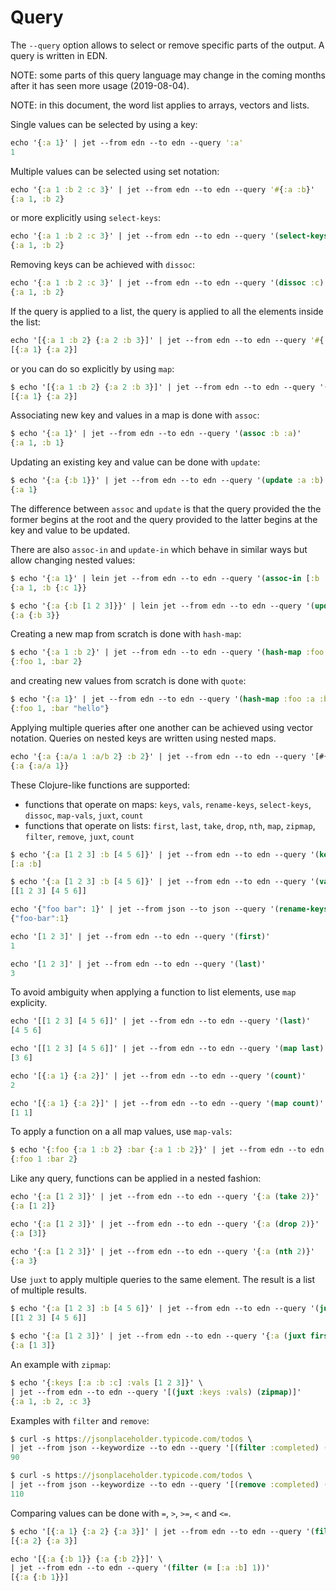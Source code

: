 # Query

The `--query` option allows to select or remove specific parts of the output. A
query is written in EDN.

NOTE: some parts of this query language may change in the coming months after it
has seen more usage (2019-08-04).

NOTE: in this document, the word list applies to arrays, vectors and lists.

Single values can be selected by using a key:

``` clojure
echo '{:a 1}' | jet --from edn --to edn --query ':a'
1
```

Multiple values can be selected using set notation:

``` clojure
echo '{:a 1 :b 2 :c 3}' | jet --from edn --to edn --query '#{:a :b}'
{:a 1, :b 2}
```

or more explicitly using `select-keys`:

``` clojure
echo '{:a 1 :b 2 :c 3}' | jet --from edn --to edn --query '(select-keys [:a :b])'
{:a 1, :b 2}
```

Removing keys can be achieved with `dissoc`:

``` clojure
echo '{:a 1 :b 2 :c 3}' | jet --from edn --to edn --query '(dissoc :c)'
{:a 1, :b 2}
```

If the query is applied to a list, the query is applied to all the elements
inside the list:

``` clojure
echo '[{:a 1 :b 2} {:a 2 :b 3}]' | jet --from edn --to edn --query '#{:a}'
[{:a 1} {:a 2}]
```

or you can do so explicitly by using `map`:

``` clojure
$ echo '[{:a 1 :b 2} {:a 2 :b 3}]' | jet --from edn --to edn --query '(map #{:a})'
[{:a 1} {:a 2}]
```

Associating new key and values in a map is done with `assoc`:

``` clojure
$ echo '{:a 1}' | jet --from edn --to edn --query '(assoc :b :a)'
{:a 1, :b 1}
```

Updating an existing key and value can be done with `update`:

``` clojure
$ echo '{:a {:b 1}}' | jet --from edn --to edn --query '(update :a :b)'
{:a 1}
```

The difference between `assoc` and `update` is that the query provided the the
former begins at the root and the query provided to the latter begins at the key
and value to be updated.

There are also `assoc-in` and `update-in` which behave in similar ways but allow
changing nested values:

``` clojure
$ echo '{:a 1}' | lein jet --from edn --to edn --query '(assoc-in [:b :c] :a)'
{:a 1, :b {:c 1}}

$ echo '{:a {:b [1 2 3]}}' | lein jet --from edn --to edn --query '(update-in [:a :b] last)'
{:a {:b 3}}
```

Creating a new map from scratch is done with `hash-map`:

``` clojure
$ echo '{:a 1 :b 2}' | jet --from edn --to edn --query '(hash-map :foo :a :bar :b)'
{:foo 1, :bar 2}
```

and creating new values from scratch is done with `quote`:

``` clojure
$ echo '{:a 1}' | jet --from edn --to edn --query '(hash-map :foo :a :bar (quote "hello"))'
{:foo 1, :bar "hello"}
```

Applying multiple queries after one another can be achieved using vector
notation. Queries on nested keys are written using nested maps.

``` clojure
echo '{:a {:a/a 1 :a/b 2} :b 2}' | jet --from edn --to edn --query '[#{:a} {:a #{:a/a}}]'
{:a {:a/a 1}}
```

These Clojure-like functions are supported:

- functions that operate on maps: `keys`, `vals`, `rename-keys`, `select-keys`,
  `dissoc`, `map-vals`, `juxt`, `count`
- functions that operate on lists: `first`, `last`, `take`, `drop`,
  `nth`, `map`, `zipmap`, `filter`, `remove`, `juxt`, `count`


``` clojure
$ echo '{:a [1 2 3] :b [4 5 6]}' | jet --from edn --to edn --query '(keys)'
[:a :b]
```

``` clojure
$ echo '{:a [1 2 3] :b [4 5 6]}' | jet --from edn --to edn --query '(vals)'
[[1 2 3] [4 5 6]]
```

``` clojure
echo '{"foo bar": 1}' | jet --from json --to json --query '(rename-keys {"foo bar" "foo-bar"})'
{"foo-bar":1}
```

``` clojure
echo '[1 2 3]' | jet --from edn --to edn --query '(first)'
1
```

``` clojure
echo '[1 2 3]' | jet --from edn --to edn --query '(last)'
3
```

To avoid ambiguity when applying a function to list elements, use `map`
explicity.

``` clojure
echo '[[1 2 3] [4 5 6]]' | jet --from edn --to edn --query '(last)'
[4 5 6]
```

``` clojure
echo '[[1 2 3] [4 5 6]]' | jet --from edn --to edn --query '(map last)'
[3 6]
```

``` clojure
echo '[{:a 1} {:a 2}]' | jet --from edn --to edn --query '(count)'
2
```

``` clojure
echo '[{:a 1} {:a 2}]' | jet --from edn --to edn --query '(map count)'
[1 1]
```

To apply a function on a all map values, use `map-vals`:

``` clojure
$ echo '{:foo {:a 1 :b 2} :bar {:a 1 :b 2}}' | jet --from edn --to edn --query '(map-vals :a)'
{:foo 1 :bar 2}
```

Like any query, functions can be applied in a nested fashion:

``` clojure
echo '{:a [1 2 3]}' | jet --from edn --to edn --query '{:a (take 2)}'
{:a [1 2]}
```

``` clojure
echo '{:a [1 2 3]}' | jet --from edn --to edn --query '{:a (drop 2)}'
{:a [3]}
```

``` clojure
echo '{:a [1 2 3]}' | jet --from edn --to edn --query '{:a (nth 2)}'
{:a 3}
```

Use `juxt` to apply multiple queries to the same element. The result is a list
of multiple results.

``` clojure
$ echo '{:a [1 2 3] :b [4 5 6]}' | jet --from edn --to edn --query '(juxt :a :b)'
[[1 2 3] [4 5 6]]
```

``` clojure
$ echo '{:a [1 2 3]}' | jet --from edn --to edn --query '{:a (juxt first last)}'
{:a [1 3]}
```

An example with `zipmap`:

``` clojure
$ echo '{:keys [:a :b :c] :vals [1 2 3]}' \
| jet --from edn --to edn --query '[(juxt :keys :vals) (zipmap)]'
{:a 1, :b 2, :c 3}
```

Examples with `filter` and `remove`:

``` clojure
$ curl -s https://jsonplaceholder.typicode.com/todos \
| jet --from json --keywordize --to edn --query '[(filter :completed) (count)]'
90
```

``` clojure
$ curl -s https://jsonplaceholder.typicode.com/todos \
| jet --from json --keywordize --to edn --query '[(remove :completed) (count)]'
110
```

Comparing values can be done with `=`, `>`, `>=`, `<` and `<=`.

``` clojure
$ echo '[{:a 1} {:a 2} {:a 3}]' | jet --from edn --to edn --query '(filter (>= :a 2))'
[{:a 2} {:a 3}]
```

``` clojure
echo '[{:a {:b 1}} {:a {:b 2}}]' \
| jet --from edn --to edn --query '(filter (= [:a :b] 1))'
[{:a {:b 1}}]
```

